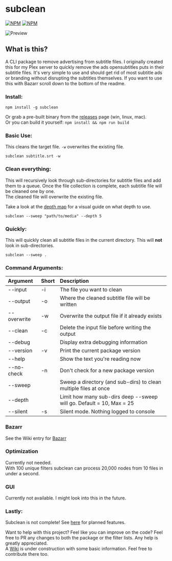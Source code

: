 # subclean

[![NPM](https://img.shields.io/npm/v/subclean)](https://www.npmjs.com/package/subclean) [![NPM](https://img.shields.io/npm/dt/subclean)](https://www.npmjs.com/package/subclean)

![Preview](https://i.imgur.com/iM9UWzw.png)

## What is this?

A CLI package to remove advertising from subtitle files. I originally created this for my Plex server to quickly remove the ads opensubtitles puts in their subtitle files.
It's very simple to use and should get rid of most subtitle ads or branding without disrupting the subtitles themselves. If you want to use this with Bazarr scroll down to the bottom of the readme.

### Install:

```
npm install -g subclean
```

Or grab a pre-built binary from the [releases](https://github.com/DrKain/subclean/releases) page (win, linux, mac).  
Or you can build it yourself: `npm install && npm run build`

### Basic Use:

This cleans the target file. `-w` overwrites the existing file.

```
subclean subtitle.srt -w
```

### Clean everything:

This will recursively look through sub-directories for subtitle files and add them to a queue.
Once the file collection is complete, each subtitle file will be cleaned one by one.  
The cleaned file will overwrite the existing file.

Take a look at the [depth map](https://github.com/DrKain/subclean/wiki/Bulk-Cleaning#depth-map) for a visual guide on what depth to use.

```
subclean --sweep "path/to/media" --depth 5
```

### Quickly:

This will quickly clean all subtitle files in the current directory.
This will **not** look in sub-directories.

```
subclean --sweep .
```

### Command Arguments:

| Argument    | Short | Description                                                          |
| :---------- | :---- | :------------------------------------------------------------------- |
| --input     | -i    | The file you want to clean                                           |
| --output    | -o    | Where the cleaned subtitle file will be written                      |
| --overwrite | -w    | Overwrite the output file if it already exists                       |
| --clean     | -c    | Delete the input file before writing the output                      |
| --debug     |       | Display extra debugging information                                  |
| --version   | -v    | Print the current package version                                    |
| --help      |       | Show the text you're reading now                                     |
| --no-check  | -n    | Don't check for a new package version                                |
| --sweep     |       | Sweep a directory (and sub-dirs) to clean multiple files at once     |
| --depth     |       | Limit how many sub-dirs deep --sweep will go. Default = 10, Max = 25 |
| --silent    | -s    | Silent mode. Nothing logged to console                               |

### Bazarr

See the Wiki entry for [Bazarr](https://github.com/DrKain/subclean/wiki/Bazarr)

### Optimization

Currently not needed.  
With 100 unique filters subclean can process 20,000 nodes from 10 files in under a second.

### GUI

Currently not available. I might look into this in the future.

### Lastly:

Subclean is not complete! See [here](https://github.com/DrKain/subclean/issues?q=is%3Aopen+is%3Aissue+label%3Aenhancement) for planned features.

Want to help with this project? Feel like you can improve on the code? Feel free to PR any changes to both the package or the filter lists. Any help is greatly appreciated.  
A [Wiki](https://github.com/DrKain/subclean/wiki) is under construction with some basic information. Feel free to contribute there too.
